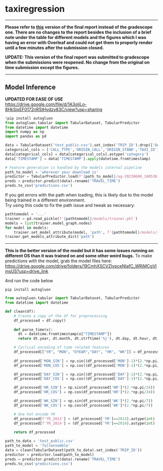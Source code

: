 # taxiregression
* * *

**Please refer to [this](https://github.com/ninjakaib/taxiregression/blob/main/final%20report.pdf) version of the final report instead of the gradescope one. There are no changes to the report besides the inclusion of a brief note under the table for different models and the figures which I was having an error with Overleaf and could not get them to properly render until a few minutes after the submission closed.**

**UPDATE: This version of the final report was submitted to gradescope when the submissions were reopened. No change from the original on time submission except the figures.**

* * *

## Model Inference
**UPDATED FOR EASE OF USE**  
https://drive.google.com/file/d/1A3oIjLo-8HkSixEF0172nRStHydzy83C/view?usp=sharing

```python
!pip install autogluon
from autogluon.tabular import TabularDataset, TabularPredictor
from datetime import datetime
import numpy as np
import pandas as pd

data = TabularDataset('test_public.csv').set_index('TRIP_ID').drop(['DAY_TYPE','MISSING_DATA'], axis=1)
categorical_cols = ['CALL_TYPE','ORIGIN_CALL','ORIGIN_STAND','TAXI_ID']
data[categorical_cols] = data[categorical_cols].astype('category')
data['TIMESTAMP'] = data['TIMESTAMP'].apply(datetime.fromtimestamp)

# Feature generation is handled by the models internal pipeline
path_to_model = 'wherever your download is'
predictor = TabularPredictor.load(f'{path_to_model}/ag-20230608_160530', require_version_match=False, require_py_version_match=False)
preds = predictor.predict(data).rename('TRAVEL_TIME')
preds.to_csv('predictions.csv')
```
If you get errors with the path when loading, this is likely due to the model being trained in a different environment.  
Try using this code to fix the path issue and tweak as necessary:  
```python
pathtomodel = '...'
trainer = pd.read_pickle(f'{pathtomodel}/models/trainer.pkl')
models = list(trainer.model_graph.nodes)
for model in models:
    trainer.set_model_attribute(model, 'path', f'{pathtomodel}/models/{model}/')
trainer.get_models_attribute_dict('path')
```


* * *
**This is the better version of the model but it has some issues running on different OS than it was trained on and some other weird bugs.**
To make predictions with the model, grab the model files here: https://drive.google.com/drive/folders/19CmhXSCVZlvpceNIafC_WRiMCgVImsUS?usp=drive_link

And run the code below

```shell
pip install autogluon
```


```python
from autogluon.tabular import TabularDataset, TabularPredictor
from datetime import datetime
```


```python
def clean(df):
    # Create a copy of the df for preprocessing
    df_processed = df.copy()
    
    def parse_time(x):
      dt = datetime.fromtimestamp(x["TIMESTAMP"])
      return dt.year, dt.month, dt.strftime('%j'), dt.day, dt.hour, dt.weekday()

    # Cyclical encoding of time related features
    df_processed[["YR", "MON", "DYEAR","DAY", "HR", "WK"]] = df_processed[["TIMESTAMP"]].apply(parse_time, axis=1, result_type="expand")
    
    df_processed['MON_SIN'] = np.sin((df_processed['MON']-1)*(2.*np.pi/12))
    df_processed['MON_COS'] = np.cos((df_processed['MON']-1)*(2.*np.pi/12))

    df_processed['DAY_SIN'] = np.sin((df_processed['DAY']-1)*(2.*np.pi/31))
    df_processed['DAY_COS'] = np.cos((df_processed['DAY']-1)*(2.*np.pi/31))

    df_processed['HR_SIN'] = np.sin(df_processed['HR']*(2.*np.pi/24))
    df_processed['HR_COS'] = np.cos(df_processed['HR']*(2.*np.pi/24))

    df_processed['WK_SIN'] = np.sin(df_processed['WK']*(2.*np.pi/7))
    df_processed['WK_COS'] = np.cos(df_processed['WK']*(2.*np.pi/7))

    # One hot encode YR
    df_processed[f'YR_2013'] = (df_processed['YR']==2013).astype(int)
    df_processed[f'YR_2014'] = (df_processed['YR']==2014).astype(int)
  
    return df_processed
```


```python
path_to_data = 'test_public.csv'
path_to_model = 'fullensemble'
data = clean(TabularDataset(path_to_data).set_index('TRIP_ID'))
predictor = predictor.load(path_to_model)
preds = predictor.predict(data).rename('TRAVEL_TIME')
preds.to_csv('predictions.csv')
```


```python

```

